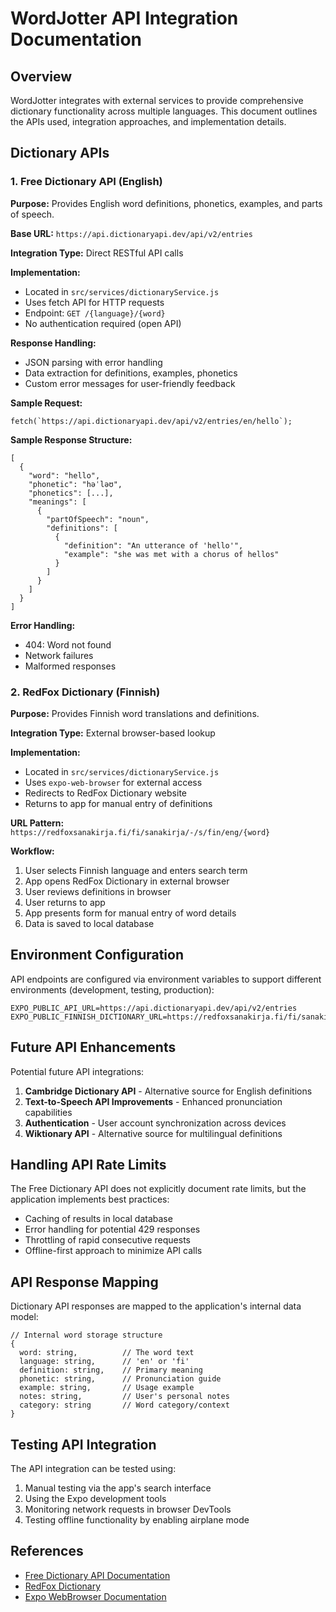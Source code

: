 # WordJotter API Integration Documentation

## Overview

WordJotter integrates with external services to provide comprehensive dictionary functionality across multiple languages. This document outlines the APIs used, integration approaches, and implementation details.

## Dictionary APIs

### 1. Free Dictionary API (English)

**Purpose:** Provides English word definitions, phonetics, examples, and parts of speech.

**Base URL:** `https://api.dictionaryapi.dev/api/v2/entries`

**Integration Type:** Direct RESTful API calls

**Implementation:**

- Located in `src/services/dictionaryService.js`
- Uses fetch API for HTTP requests
- Endpoint: `GET /{language}/{word}`
- No authentication required (open API)

**Response Handling:**

- JSON parsing with error handling
- Data extraction for definitions, examples, phonetics
- Custom error messages for user-friendly feedback

**Sample Request:**

```
fetch(`https://api.dictionaryapi.dev/api/v2/entries/en/hello`);
```

**Sample Response Structure:**

```
[
  {
    "word": "hello",
    "phonetic": "həˈləʊ",
    "phonetics": [...],
    "meanings": [
      {
        "partOfSpeech": "noun",
        "definitions": [
          {
            "definition": "An utterance of 'hello'",
            "example": "she was met with a chorus of hellos"
          }
        ]
      }
    ]
  }
]
```

**Error Handling:**

- 404: Word not found
- Network failures
- Malformed responses

### 2. RedFox Dictionary (Finnish)

**Purpose:** Provides Finnish word translations and definitions.

**Integration Type:** External browser-based lookup

**Implementation:**

- Located in `src/services/dictionaryService.js`
- Uses `expo-web-browser` for external access
- Redirects to RedFox Dictionary website
- Returns to app for manual entry of definitions

**URL Pattern:** `https://redfoxsanakirja.fi/fi/sanakirja/-/s/fin/eng/{word}`

**Workflow:**

1. User selects Finnish language and enters search term
2. App opens RedFox Dictionary in external browser
3. User reviews definitions in browser
4. User returns to app
5. App presents form for manual entry of word details
6. Data is saved to local database

## Environment Configuration

API endpoints are configured via environment variables to support different environments (development, testing, production):

```
EXPO_PUBLIC_API_URL=https://api.dictionaryapi.dev/api/v2/entries
EXPO_PUBLIC_FINNISH_DICTIONARY_URL=https://redfoxsanakirja.fi/fi/sanakirja/-/s/fin/eng
```

## Future API Enhancements

Potential future API integrations:

1. **Cambridge Dictionary API** - Alternative source for English definitions
2. **Text-to-Speech API Improvements** - Enhanced pronunciation capabilities
3. **Authentication** - User account synchronization across devices
4. **Wiktionary API** - Alternative source for multilingual definitions

## Handling API Rate Limits

The Free Dictionary API does not explicitly document rate limits, but the application implements best practices:

- Caching of results in local database
- Error handling for potential 429 responses
- Throttling of rapid consecutive requests
- Offline-first approach to minimize API calls

## API Response Mapping

Dictionary API responses are mapped to the application's internal data model:

```
// Internal word storage structure
{
  word: string,          // The word text
  language: string,      // 'en' or 'fi'
  definition: string,    // Primary meaning
  phonetic: string,      // Pronunciation guide
  example: string,       // Usage example
  notes: string,         // User's personal notes
  category: string       // Word category/context
}
```

## Testing API Integration

The API integration can be tested using:

1. Manual testing via the app's search interface
2. Using the Expo development tools
3. Monitoring network requests in browser DevTools
4. Testing offline functionality by enabling airplane mode

## References

- [Free Dictionary API Documentation](https://dictionaryapi.dev/)
- [RedFox Dictionary](https://redfoxsanakirja.fi/)
- [Expo WebBrowser Documentation](https://docs.expo.dev/versions/latest/sdk/webbrowser/)
